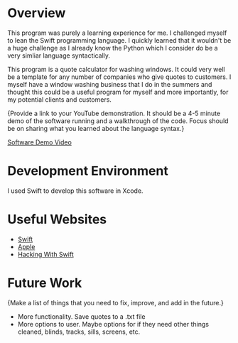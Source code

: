 # Overview

This program was purely a learning experience for me. I challenged myself to lean the Swift programming language. I quickly learned that it wouldn't be a huge challenge as I already know the Python which I consider do be a very simliar language syntactically.

This program is a quote calculator for washing windows. It could very well be a template for any number of companies who give quotes to customers. I myself have a window washing business that I do in the summers and thought this could be a useful program for myself and more importantly, for my potential clients and customers.

{Provide a link to your YouTube demonstration. It should be a 4-5 minute demo of the software running and a walkthrough of the code. Focus should be on sharing what you learned about the language syntax.}

[Software Demo Video](https://www.youtube.com/watch?v=-3Hz4Yuk79s)

# Development Environment

I used Swift to develop this software in Xcode.

# Useful Websites

- [Swift](https://docs.swift.org/swift-book/documentation/the-swift-programming-language/)
- [Apple](https://www.apple.com/swift/)
- [Hacking With Swift](https://www.hackingwithswift.com)

# Future Work

{Make a list of things that you need to fix, improve, and add in the future.}

- More functionality. Save quotes to a .txt file
- More options to user. Maybe options for if they need other things cleaned, blinds, tracks, sills, screens, etc.
